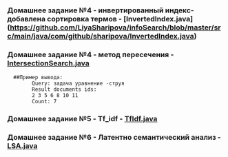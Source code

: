 ### Домашнее задание №4 - инвертированный индекс- добавлена сортировка термов - [InvertedIndex.java] (https://github.com/LiyaSharipova/infoSearch/blob/master/src/main/java/com/github/sharipova/InvertedIndex.java)
### Домашнее задание №4 - метод пересечения - [IntersectionSearch.java](https://github.com/LiyaSharipova/infoSearch/blob/master/src/main/java/com/github/sharipova/IntersectionSearch.java)
      ##Пример вывода:
            Query: задача уравнение -струя
            Result documents ids:
            2 3 5 6 8 10 11 
            Сount: 7
            
### Домашнее задание №5 - Tf_idf - [TfIdf.java](https://github.com/LiyaSharipova/infoSearch/blob/master/src/main/java/com/github/sharipova/TfIdf.java)

### Домашнее задание №6 - Латентно семантический анализ - [LSA.java](https://github.com/LiyaSharipova/infoSearch/blob/master/src/main/java/com/github/sharipova/LSA.java)
